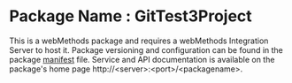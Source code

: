 # Package Name : GitTest3Project
This is a webMethods package and requires a webMethods Integration Server to host it. Package versioning and configuration can be found in the package [manifest](./GitTest3Project/manifest.v3) file. Service and API documentation is available on the package's home page http://&lt;server&gt;:&lt;port&gt;/&lt;packagename>.